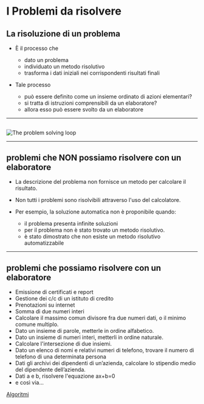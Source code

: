 # I Problemi da risolvere

## La risoluzione di un problema

* È il processo che 
  * dato un problema
  * individuato un metodo risolutivo
  * trasforma i dati iniziali nei corrispondenti risultati finali

* Tale processo
  * può essere definito come un insieme ordinato di azioni elementari?
  * si tratta di istruzioni comprensibili da un elaboratore? 
  * allora esso può essere svolto da un elaboratore

---

## 

![The problem solving loop](https://raw.githubusercontent.com/maboglia/CorsoJava/master/appunti/img/5steploop2.jpg)

---

## problemi che NON possiamo risolvere con un elaboratore

* La descrizione del problema non fornisce un metodo per calcolare il risultato.
* Non tutti i problemi sono risolvibili attraverso l'uso del calcolatore. 

* Per esempio, la soluzione automatica non è proponibile quando:
  * il problema presenta infinite soluzioni
  * per il problema non è stato trovato un metodo risolutivo.
  * è stato dimostrato che non esiste un metodo risolutivo automatizzabile

---

## problemi che possiamo risolvere con un elaboratore

* Emissione di certificati e report
* Gestione dei c/c di un istituto di credito
* Prenotazioni su internet
* Somma di due numeri interi
* Calcolare il massimo comun divisore fra due numeri dati, o il minimo comune multiplo.
* Dato un insieme di parole, metterle in ordine alfabetico.
* Dato un insieme di numeri interi, metterli in ordine naturale.
* Calcolare l'intersezione di due insiemi.
* Dato un elenco di nomi e relativi numeri di telefono, trovare il numero di telefono di una determinata persona
* Dati gli archivi dei dipendenti di un’azienda, calcolare lo stipendio medio del dipendente dell’azienda.
* Dati a e b, risolvere l'equazione ax+b=0
* e così via...


[Algoritmi](002_Algoritmi.md)